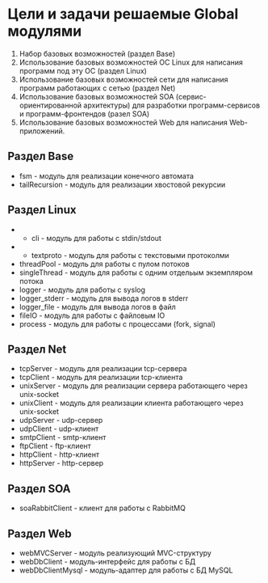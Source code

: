 Цели и задачи решаемые Global модулями
======================================

1. Набор базовых возможностей (раздел Base)
2. Использование базовых возможностей ОС Linux для написания программ под эту ОС (раздел Linux)
3. Использование базовых возможностей сети для написания программ работающих с сетью (раздел Net)
4. Использование базовых возможностей SOA (сервис-ориентированной архитектуры) для разработки программ-сервисов и программ-фронтендов (разел SOA)
5. Использование базовых возможностей Web для написания Web-приложений.

## Раздел Base

* fsm - модуль для реализации конечного автомата
* tailRecursion - модуль для реализации хвостовой рекурсии

## Раздел Linux

* + cli - модуль для работы с stdin/stdout
* + textproto - модуль для работы с текстовыми протоколми
* threadPool - модуль для работы с пулом потоков
* singleThread - модуль для работы с одним отдельым экземпляром потока
* logger - модуль для работы с syslog
* logger_stderr - модуль для вывода логов в stderr
* logger_file - модуль для вывода логов в файл
* fileIO - модуль для работы с файловым IO
* process - модуль для работы с процессами (fork, signal)

## Раздел Net

* tcpServer - модуль для реализации tcp-сервера
* tcpClient - модуль для реализации tcp-клиента
* unixServer - модуль для реализации сервера работающего через unix-socket
* unixClient - модуль для реализации клиента работающего через unix-socket
* udpServer - udp-сервер
* udpClient - udp-клиент
* smtpClient - smtp-клиент
* ftpClient - ftp-клиент
* httpClient - http-клиент
* httpServer - http-сервер

## Раздел SOA

* soaRabbitClient - клиент для работы с RabbitMQ

## Раздел Web

* webMVCServer - модуль реализующий MVC-структуру
* webDbClient - модуль-интерфейс для работы с БД
* webDbClientMysql - модуль-адаптер для работы с БД MySQL

